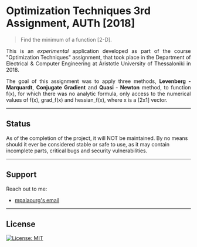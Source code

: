 # Optimization Techniques 3rd Assignment, AUTh [2018]
> Find the minimum of a function [2-D].

<p align="justify">
This is an <i>experimental</i> application developed as part of the course "Optimization Techniques" assignment, that took place in the Department of Electrical & Computer Engineering at Aristotle University of Thessaloniki in 2018.
</p>
<p align="justify">
The goal of this assignment was to apply three methods, <b>Levenberg - Marquardt</b>, <b>Conjugate Gradient</b> and <b>Quasi - Newton</b> method, to function f(x), for which there was no analytic formula, only access to the numerical values of f(x), grad_f(x) and hessian_f(x), where x is a [2x1] vector.
</p>

---

## Status

As of the completion of the project, it will NOT be maintained. By no means should it ever be considered stable or safe to use, as it may contain incomplete parts, critical bugs and security vulnerabilities.

---

## Support

Reach out to me:

- [mpalaourg's email](mailto:gbalaouras@gmail.com "gbalaouras@gmail.com")

---

## License

[![License: MIT](https://img.shields.io/badge/License-MIT-yellow.svg)](https://github.com/mpalaourg/Optimization_Techniques/blob/master/LICENSE)
